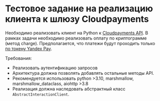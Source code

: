 # Тестовое задание на реализацию клиента к шлюзу Cloudpayments

Необходимо реализовать клиент на Python к [Cloudpayments API](https://developers.cloudpayments.ru/#api). В рамках задачи необходимо реализовать оплату по криптограмме (метод charge). Предполагается, что платежи будут проходить только [по токену Yandex Pay](https://developers.cloudpayments.ru/#platezhi-cherez-api-cloudpayments).

Требования:

- Реализовать аутентификацию запросов
- Архитектура должна позволять добавлять остальные методы API.
- Рекомендуется использовать python >3.10,  marshmallow, marshmallow_dataclass, aiohttp >3.8
- Реализация должна наследовать абстрактный класс `AbstractInteractionClient`.
